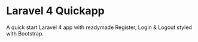 Laravel 4 Quickapp
==================

A quick start Laravel 4 app with readymade Register, Login & Logout styled with Bootstrap.